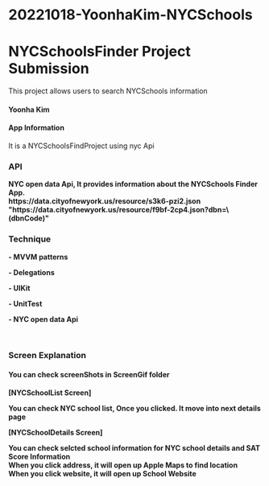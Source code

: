 # 20221018-YoonhaKim-NYCSchools

# NYCSchoolsFinder Project Submission
This project allows users to search NYCSchools information

<h4> Yoonha Kim </h4>

<h4>App Information </h4>
It is a NYCSchoolsFindProject using nyc Api

<h3>API</h3>
<div><b>NYC open data Api, It provides information about the NYCSchools Finder App. <b></div>
https://data.cityofnewyork.us/resource/s3k6-pzi2.json
<div></div>
"https://data.cityofnewyork.us/resource/f9bf-2cp4.json?dbn=\(dbnCode)"

<h3>Technique</h3>
<p>- MVVM patterns</p>
<p>- Delegations</p>
<p>- UIKit </p>
<p>- UnitTest </p>
<p>- NYC open data Api </p>
<p><br></p>

<h3>Screen Explanation</h3>
<h4>You can check screenShots in ScreenGif folder</h3>

[NYCSchoolList Screen]
<div>You can check NYC school list, Once you clicked. It move into next details page</div>

[NYCSchoolDetails Screen]
<div>You can check selcted school information for NYC school details and SAT Score Information</div>
<div>When you click address, it will open up Apple Maps to find location</div>
<div>When you click website, it will open up School Website</div>

